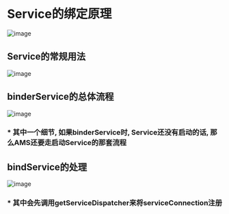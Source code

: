 # Service的绑定原理
![image](https://user-images.githubusercontent.com/32014204/115986376-6c1d8d00-a5e2-11eb-9589-ed0d9dac9a10.png)

## Service的常规用法
![image](https://user-images.githubusercontent.com/32014204/115987262-e94b0100-a5e6-11eb-9080-73ae824bef96.png)

## binderService的总体流程
![image](https://user-images.githubusercontent.com/32014204/115987280-0384df00-a5e7-11eb-8ff0-1d72019bcc59.png)  
  
### * 其中一个细节, 如果binderService时, Service还没有启动的话, 那么AMS还要走启动Service的那套流程

## bindService的处理
![image](https://user-images.githubusercontent.com/32014204/115987616-63c85080-a5e8-11eb-9cb6-9330cb2c399f.png)

### * 其中会先调用getServiceDispatcher来将serviceConnection注册
